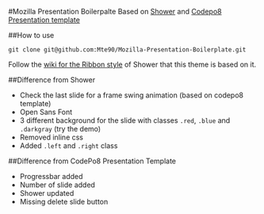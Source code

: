 #Mozilla Presentation Boilerpalte
Based on [Shower](https://github.com/shower/shower) and [Codepo8 Presentation template](https://github.com/codepo8/mozilla-presentation-templates)

##How to use

```
git clone git@github.com:Mte90/Mozilla-Presentation-Boilerplate.git
```

Follow the [wiki for the Ribbon style](https://github.com/shower/shower/wiki/Ribbon) of Shower that this theme is based on it.
 
##Difference from Shower

* Check the last slide for a frame swing animation (based on codepo8 template)
* Open Sans Font
* 3 different background for the slide with classes `.red`, `.blue` and `.darkgray` (try the demo)
* Removed inline css
* Added `.left` and `.right` class

##Difference from CodePo8 Presentation Template

* Progressbar added
* Number of slide added
* Shower updated
* Missing delete slide button

